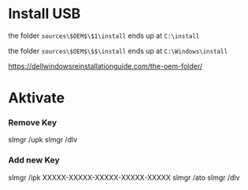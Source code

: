 # Install USB
the folder ```sources\$OEM$\$1\install``` ends up at ```C:\install```

the folder ```sources\$OEM$\$$\install``` ends up at ```C:\Windows\install```

https://dellwindowsreinstallationguide.com/the-oem-folder/

# Aktivate

### Remove Key
slmgr /upk
slmgr /dlv

### Add new Key
slmgr /ipk XXXXX-XXXXX-XXXXX-XXXXX-XXXXX
slmgr /ato
slmgr /dlv
